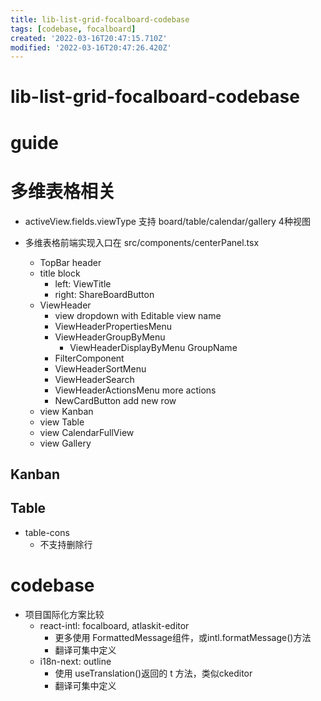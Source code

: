 ```yaml
---
title: lib-list-grid-focalboard-codebase
tags: [codebase, focalboard]
created: '2022-03-16T20:47:15.710Z'
modified: '2022-03-16T20:47:26.420Z'
---
```


# lib-list-grid-focalboard-codebase

# guide

# 多维表格相关
- activeView.fields.viewType 支持 board/table/calendar/gallery 4种视图

- 多维表格前端实现入口在 src/components/centerPanel.tsx
  - TopBar header
  - title block
    - left: ViewTitle
    - right: ShareBoardButton
  - ViewHeader
    - view dropdown with Editable view name
    - ViewHeaderPropertiesMenu
    - ViewHeaderGroupByMenu
      - ViewHeaderDisplayByMenu GroupName
    - FilterComponent
    - ViewHeaderSortMenu
    - ViewHeaderSearch
    - ViewHeaderActionsMenu more actions
    - NewCardButton add new row
  - view Kanban
  - view Table
  - view CalendarFullView
  - view Gallery

## Kanban

## Table
- table-cons
  - 不支持删除行
# codebase
- 项目国际化方案比较
  - react-intl: focalboard, atlaskit-editor
    - 更多使用 FormattedMessage组件，或intl.formatMessage()方法
    - 翻译可集中定义
  - i18n-next: outline
    - 使用 useTranslation()返回的 t 方法，类似ckeditor
    - 翻译可集中定义
